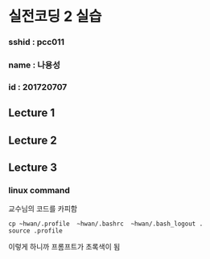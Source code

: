 # 실전코딩 2 실습

### sshid : pcc011
### name : 나용성
### id : 201720707

## Lecture 1

## Lecture 2

## Lecture 3

### linux command

교수님의 코드를 카피함

```
cp ~hwan/.profile  ~hwan/.bashrc  ~hwan/.bash_logout .
source .profile
```
이렇게 하니까 프롬프트가 초록색이 됨
